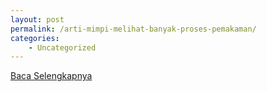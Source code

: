 ```yaml
---
layout: post
permalink: /arti-mimpi-melihat-banyak-proses-pemakaman/
categories:
    - Uncategorized
---
```


[Baca Selengkapnya](/09)